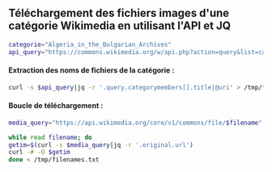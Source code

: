 ## Téléchargement des fichiers images d'une catégorie Wikimedia en utilisant l'API et JQ

```bash
categorie="Algeria_in_the_Bulgarian_Archives"
api_query="https://commons.wikimedia.org/w/api.php?action=query&list=categorymembers&cmtitle=Category:$categorie&cmlimit=max&cmtype=file&format=json&formatversion=2"
```

#### Extraction des noms de fichiers de la catégorie :

```bash
curl -s $api_query|jq -r '.query.categorymembers[].title|@uri' > /tmp/filenames.txt
```

#### Boucle de téléchargement :

```bash
media_query="https://api.wikimedia.org/core/v1/commons/file/$filename"

while read filename; do
getim=$(curl -s $media_query|jq -r '.original.url')
curl -# -O $getim
done < /tmp/filenames.txt
```
